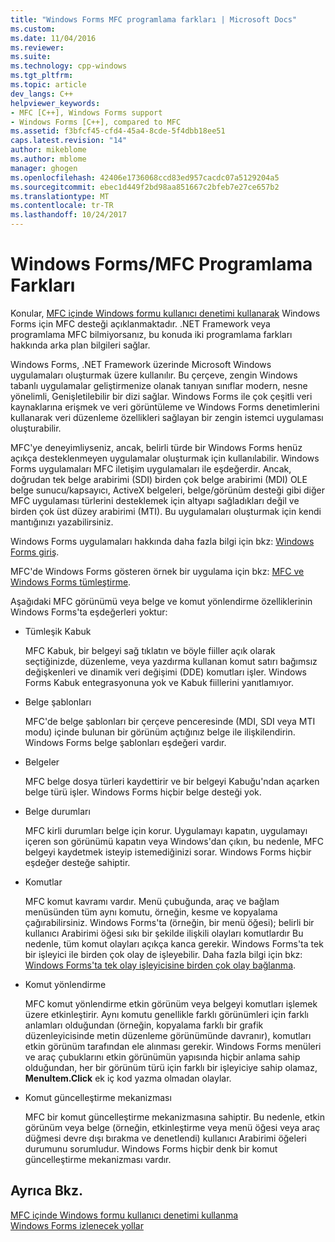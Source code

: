 ```yaml
---
title: "Windows Forms MFC programlama farkları | Microsoft Docs"
ms.custom: 
ms.date: 11/04/2016
ms.reviewer: 
ms.suite: 
ms.technology: cpp-windows
ms.tgt_pltfrm: 
ms.topic: article
dev_langs: C++
helpviewer_keywords:
- MFC [C++], Windows Forms support
- Windows Forms [C++], compared to MFC
ms.assetid: f3bfcf45-cfd4-45a4-8cde-5f4dbb18ee51
caps.latest.revision: "14"
author: mikeblome
ms.author: mblome
manager: ghogen
ms.openlocfilehash: 42406e1736068ccd83ed957cacdc07a5129204a5
ms.sourcegitcommit: ebec1d449f2bd98aa851667c2bfeb7e27ce657b2
ms.translationtype: MT
ms.contentlocale: tr-TR
ms.lasthandoff: 10/24/2017
---
```

# <a name="windows-formsmfc-programming-differences"></a>Windows Forms/MFC Programlama Farkları
Konular, [MFC içinde Windows formu kullanıcı denetimi kullanarak](../dotnet/using-a-windows-form-user-control-in-mfc.md) Windows Forms için MFC desteği açıklanmaktadır. .NET Framework veya programlama MFC bilmiyorsanız, bu konuda iki programlama farkları hakkında arka plan bilgileri sağlar.  
  
 Windows Forms, .NET Framework üzerinde Microsoft Windows uygulamaları oluşturmak üzere kullanılır. Bu çerçeve, zengin Windows tabanlı uygulamalar geliştirmenize olanak tanıyan sınıflar modern, nesne yönelimli, Genişletilebilir bir dizi sağlar. Windows Forms ile çok çeşitli veri kaynaklarına erişmek ve veri görüntüleme ve Windows Forms denetimlerini kullanarak veri düzenleme özellikleri sağlayan bir zengin istemci uygulaması oluşturabilir.  
  
 MFC'ye deneyimliyseniz, ancak, belirli türde bir Windows Forms henüz açıkça desteklenmeyen uygulamalar oluşturmak için kullanılabilir. Windows Forms uygulamaları MFC iletişim uygulamaları ile eşdeğerdir. Ancak, doğrudan tek belge arabirimi (SDI) birden çok belge arabirimi (MDI) OLE belge sunucu/kapsayıcı, ActiveX belgeleri, belge/görünüm desteği gibi diğer MFC uygulaması türlerini desteklemek için altyapı sağladıkları değil ve birden çok üst düzey arabirimi (MTI). Bu uygulamaları oluşturmak için kendi mantığınızı yazabilirsiniz.  
  
 Windows Forms uygulamaları hakkında daha fazla bilgi için bkz: [Windows Forms giriş](/dotnet/framework/winforms/windows-forms-overview).  
  
 MFC'de Windows Forms gösteren örnek bir uygulama için bkz: [MFC ve Windows Forms tümleştirme](http://www.microsoft.com/downloads/details.aspx?FamilyID=987021bc-e575-4fe3-baa9-15aa50b0f599&displaylang=en).  
  
 Aşağıdaki MFC görünümü veya belge ve komut yönlendirme özelliklerinin Windows Forms'ta eşdeğerleri yoktur:  
  
-   Tümleşik Kabuk  
  
     MFC Kabuk, bir belgeyi sağ tıklatın ve böyle fiiller açık olarak seçtiğinizde, düzenleme, veya yazdırma kullanan komut satırı bağımsız değişkenleri ve dinamik veri değişimi (DDE) komutları işler. Windows Forms Kabuk entegrasyonuna yok ve Kabuk fiillerini yanıtlamıyor.  
  
-   Belge şablonları  
  
     MFC'de belge şablonları bir çerçeve penceresinde (MDI, SDI veya MTI modu) içinde bulunan bir görünüm açtığınız belge ile ilişkilendirin. Windows Forms belge şablonları eşdeğeri vardır.  
  
-   Belgeler  
  
     MFC belge dosya türleri kaydettirir ve bir belgeyi Kabuğu'ndan açarken belge türü işler. Windows Forms hiçbir belge desteği yok.  
  
-   Belge durumları  
  
     MFC kirli durumları belge için korur. Uygulamayı kapatın, uygulamayı içeren son görünümü kapatın veya Windows'dan çıkın, bu nedenle, MFC belgeyi kaydetmek isteyip istemediğinizi sorar. Windows Forms hiçbir eşdeğer desteğe sahiptir.  
  
-   Komutlar  
  
     MFC komut kavramı vardır. Menü çubuğunda, araç ve bağlam menüsünden tüm aynı komutu, örneğin, kesme ve kopyalama çağırabilirsiniz. Windows Forms'ta (örneğin, bir menü öğesi); belirli bir kullanıcı Arabirimi öğesi sıkı bir şekilde ilişkili olayları komutlardır Bu nedenle, tüm komut olayları açıkça kanca gerekir. Windows Forms'ta tek bir işleyici ile birden çok olay de işleyebilir. Daha fazla bilgi için bkz: [Windows Forms'ta tek olay işleyicisine birden çok olay bağlanma](/dotnet/framework/winforms/how-to-connect-multiple-events-to-a-single-event-handler-in-windows-forms).  
  
-   Komut yönlendirme  
  
     MFC komut yönlendirme etkin görünüm veya belgeyi komutları işlemek üzere etkinleştirir. Aynı komutu genellikle farklı görünümleri için farklı anlamları olduğundan (örneğin, kopyalama farklı bir grafik düzenleyicisinde metin düzenleme görünümünde davranır), komutları etkin görünüm tarafından ele alınması gerekir. Windows Forms menüleri ve araç çubuklarını etkin görünümün yapısında hiçbir anlama sahip olduğundan, her bir görünüm türü için farklı bir işleyiciye sahip olamaz, **MenuItem.Click** ek iç kod yazma olmadan olaylar.  
  
-   Komut güncelleştirme mekanizması  
  
     MFC bir komut güncelleştirme mekanizmasına sahiptir. Bu nedenle, etkin görünüm veya belge (örneğin, etkinleştirme veya menü öğesi veya araç düğmesi devre dışı bırakma ve denetlendi) kullanıcı Arabirimi öğeleri durumunu sorumludur. Windows Forms hiçbir denk bir komut güncelleştirme mekanizması vardır.  
  
## <a name="see-also"></a>Ayrıca Bkz.  
 [MFC içinde Windows formu kullanıcı denetimi kullanma](../dotnet/using-a-windows-form-user-control-in-mfc.md)   
 [Windows Forms izlenecek yollar](http://msdn.microsoft.com/en-us/fd44d13d-4733-416f-aefc-32592e59e5d9)